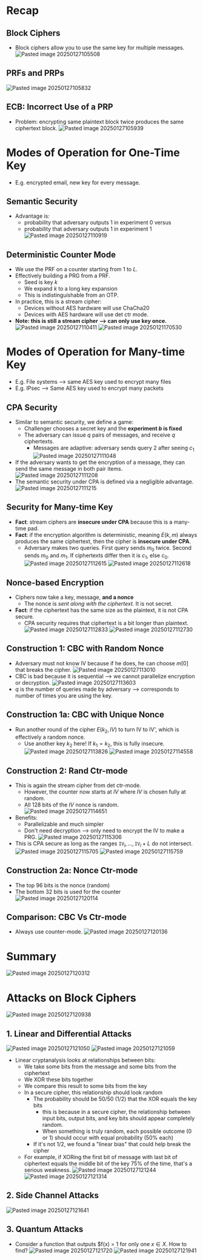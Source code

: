 # Recap
## Block Ciphers
* Block ciphers allow you to use the same key for multiple messages.
![Pasted image 20250127105508](Pasted%20image%2020250127105508.png)
## PRFs and PRPs
![Pasted image 20250127105832](Pasted%20image%2020250127105832.png)

## ECB: Incorrect Use of a PRP
* Problem: encrypting same plaintext block twice produces the same ciphertext block.
![Pasted image 20250127105939](Pasted%20image%2020250127105939.png)

# Modes of Operation for One-Time Key
* E.g. encrypted email, new key for every message.
## Semantic Security
* Advantage is:
	* probability that adversary outputs $1$ in experiment 0 versus
	* probability that adversary outputs $1$ in experiment 1
![Pasted image 20250127110919](Pasted%20image%2020250127110919.png)

## Deterministic Counter Mode
* We use the PRF on a counter starting from $1$ to $L$.
* Effectively building a PRG from a PRF.
	* Seed is key $k$
	* We expand $k$ to a long key expansion
	* This is indistinguishable from an OTP.
* In practice, this is a stream cipher:
	* Devices without AES hardware will use ChaCha20
	* Devices with AES hardware will use det ctr mode.
* **Note: this is still a stream cipher ⟶ can only use key once.**
![Pasted image 20250127110411](Pasted%20image%2020250127110411.png)
![Pasted image 20250121170530](Pasted%20image%2020250121170530.png)

# Modes of Operation for Many-time Key
* E.g. File systems ⟶ same AES key used to encrypt many files
* E.g. IPsec ⟶ Same AES key used to encrypt many packets

## CPA Security
* Similar to semantic security, we define a game:
	* Challenger chooses a secret key and the **experiment $b$ is fixed**
	* The adversary can issue $q$ pairs of messages, and receive $q$ ciphertexts.
		* Messages are adaptive: adversary sends query $2$ after seeing $c_1$
![Pasted image 20250127111048](Pasted%20image%2020250127111048.png)
* If the adversary wants to get the encryption of a message, they can send the same message in both pair items.
![Pasted image 20250127111208](Pasted%20image%2020250127111208.png)
* The semantic security under CPA is defined via a negligible advantage.
![Pasted image 20250127111215](Pasted%20image%2020250127111215.png)

## Security for Many-time Key
* **Fact**: stream ciphers are **insecure under CPA** because this is a many-time pad.
* **Fact**: if the encryption algorithm is deterministic, meaning $E(k, m)$ always produces the same ciphertext, then the cipher is **insecure under CPA**.
	* Adversary makes two queries. First query sends $m_0$ twice. Second sends $m_0$ and $m_1$. If ciphertexts differ then it is $c_1$, else $c_0$.
![Pasted image 20250127112615](Pasted%20image%2020250127112615.png)
![Pasted image 20250127112618](Pasted%20image%2020250127112618.png)

## Nonce-based Encryption
* Ciphers now take a key, message, **and a nonce**
	* The nonce is *sent along with the ciphertext*. It is not secret.
* **Fact**: if the ciphertext has the same size as the plaintext, it is not CPA secure.
	* CPA security requires that ciphertext is a bit longer than plaintext.
![Pasted image 20250127112833](Pasted%20image%2020250127112833.png)
![Pasted image 20250127112730](Pasted%20image%2020250127112730.png)

## Construction 1: CBC with Random Nonce
* Adversary must not know IV because if he does, he can choose $m[0]$ that breaks the cipher.
![Pasted image 20250127113010](Pasted%20image%2020250127113010.png)
* CBC is bad because it is sequential ⟶ we cannot parallelize encryption or decryption.
![Pasted image 20250127113603](Pasted%20image%2020250127113603.png)
* $q$ is the number of queries made by adversary ⟶ corresponds to number of times you are using the key.

## Construction 1a: CBC with Unique Nonce
* Run another round of the cipher $E(k_2, IV)$ to turn IV to IV', which is effectively a random nonce.
	* Use another key $k_2$ here! If $k_1 = k_2$, this is fully insecure.
![Pasted image 20250127113826](Pasted%20image%2020250127113826.png)
![Pasted image 20250127114558](Pasted%20image%2020250127114558.png)

## Construction 2: Rand Ctr-mode
* This is again the stream cipher from det ctr-mode.
	* However, the counter now starts at $IV$ where $IV$ is chosen fully at random.
	* All 128 bits of the $IV$ nonce is random.
![Pasted image 20250127114651](Pasted%20image%2020250127114651.png)
* Benefits:
	* Parallelizable and much simpler
	* Don't need decryption ⟶ only need to encrypt the IV to make a PRG.
![Pasted image 20250127115306](Pasted%20image%2020250127115306.png)
* This is CPA secure as long as the ranges $\texttt{IV}_i, \dots, \texttt{IV}_{i} +L$ do not intersect.
![Pasted image 20250127115705](Pasted%20image%2020250127115705.png)
![Pasted image 20250127115759](Pasted%20image%2020250127115759.png)

## Construction 2a: Nonce Ctr-mode
* The top 96 bits is the nonce (random)
* The bottom 32 bits is used for the counter
![Pasted image 20250127120114](Pasted%20image%2020250127120114.png)
## Comparison: CBC Vs Ctr-mode
* Always use counter-mode.
![Pasted image 20250127120136](Pasted%20image%2020250127120136.png)

# Summary
![Pasted image 20250127120312](Pasted%20image%2020250127120312.png)

# Attacks on Block Ciphers
![Pasted image 20250127120938](Pasted%20image%2020250127120938.png)

## 1. Linear and Differential Attacks
![Pasted image 20250127121050](Pasted%20image%2020250127121050.png)
![Pasted image 20250127121059](Pasted%20image%2020250127121059.png)
* Linear cryptanalysis looks at relationships between bits:
	* We take some bits from the message and some bits from the ciphertext
	* We XOR these bits together
	* We compare this result to some bits from the key
	* In a secure cipher, this relationship should look random
		* The probability should be 50/50 (1/2) that the XOR equals the key bits
			* this is because in a secure cipher, the relationship between input bits, output bits, and key bits should appear completely random.
			* When something is truly random, each possible outcome (0 or 1) should occur with equal probability (50% each)
		* If it's not 1/2, we found a "linear bias" that could help break the cipher
	* For example, if XORing the first bit of message with last bit of ciphertext equals the middle bit of the key 75% of the time, that's a serious weakness.
![Pasted image 20250127121244](Pasted%20image%2020250127121244.png)
![Pasted image 20250127121314](Pasted%20image%2020250127121314.png)

## 2. Side Channel Attacks
![Pasted image 20250127121641](Pasted%20image%2020250127121641.png)

## 3. Quantum Attacks
* Consider a function that outputs $f(x) = 1 for only one $x \in X$. How to find?
![Pasted image 20250127121720](Pasted%20image%2020250127121720.png)
![Pasted image 20250127121941](Pasted%20image%2020250127121941.png)

